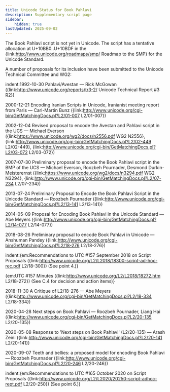 ```yaml
---
title: Unicode Status for Book Pahlavi
description: Supplementary script page
sidebar:
    hidden: true
lastUpdated: 2025-09-02
---
```


The Book Pahlavi script is not yet in Unicode. The script has a tentative allocation at U+10BB0..U+10BDF in the {link:http://www.unicode.org/roadmaps/smp/ Roadmap to the SMP} for the Unicode Standard.

[comment]: # (end of intro)

[comment]: # (start of blocks)



[comment]: # (end of blocks)

[comment]: # (start of chars)



[comment]: # (end of chars)

[comment]: # (start of rest)

A number of proposals for its inclusion have been submitted to the Unicode Technical Committee and WG2:

indent:1992-10-30 Pahlavi/Avestan — Rick McGowan ({link:http://www.unicode.org/reports/tr3-2/ Unicode Technical Report #3 R2})

2000-12-21 Encoding Iranian Scripts in Unicode, Iranianist meeting report from Paris — Carl-Martin Bunz ({link:http://www.unicode.org/cgi-bin/GetMatchingDocs.pl?L2/01-007 L2/01-007})

2002-12-04 Revised proposal to encode the Avestan and Pahlavi script in the UCS — Michael Everson ({link:https://www.unicode.org/wg2/docs/n2556.pdf WG2 N2556}, {link:http://www.unicode.org/cgi-bin/GetMatchingDocs.pl?L2/02-449 L2/02-449}, {link:http://www.unicode.org/cgi-bin/GetMatchingDocs.pl?L2/03-072 L2/03-072})

2007-07-30 Preliminary proposal to encode the Book Pahlavi script in the BMP of the UCS — Michael Everson, Roozbeh Pournader, Desmond Durkin-Meisterernst ({link:https://www.unicode.org/wg2/docs/n3294.pdf WG2 N3294}, {link:http://www.unicode.org/cgi-bin/GetMatchingDocs.pl?L2/07-234 L2/07-234})

2013-07-24 Preliminary Proposal to Encode the Book Pahlavi Script in the Unicode Standard — Roozbeh Pournader ({link:http://www.unicode.org/cgi-bin/GetMatchingDocs.pl?L2/13-141 L2/13-141})

2014-05-09 Proposal for Encoding Book Pahlavi in the Unicode Standard — Abe Meyers ({link:http://www.unicode.org/cgi-bin/GetMatchingDocs.pl?L2/14-077 L2/14-077})

2018-08-26 Preliminary proposal to encode Book Pahlavi in Unicode — Anshuman Pandey ({link:http://www.unicode.org/cgi-bin/GetMatchingDocs.pl?L2/18-276 L2/18-276})

indent:{em:Recommendations to UTC #157 September 2018 on Script Proposals ({link:http://www.unicode.org/L2/L2018/18300-script-ad-hoc-rec.pdf L2/18-300}) (See point 4.)}

{em:UTC #157 Minutes ({link:http://www.unicode.org/L2/L2018/18272.htm L2/18-272}) (See C.4 for decision and action items)}


2018-11-30 A Critique of L2/18-276 — Abe Meyers ({link:http://www.unicode.org/cgi-bin/GetMatchingDocs.pl?L2/18-334 L2/18-334})

2020-04-28 Next steps on Book Pahlavi — Roozbeh Pournader, Liang Hai ({link:http://www.unicode.org/cgi-bin/GetMatchingDocs.pl?L2/20-135 L2/20-135})

2020-05-08 Response to 'Next steps on Book Pahlavi' (L2/20-135) — Arash Zeini ({link:http://www.unicode.org/cgi-bin/GetMatchingDocs.pl?L2/20-141 L2/20-141})

2020-09-07 Teeth and bellies: a proposed model for encoding Book Pahlavi — Roozbeh Pournader ({link:http://www.unicode.org/cgi-bin/GetMatchingDocs.pl?L2/20-246 L2/20-246})

indent:{em:Recommendations to UTC #165 October 2020 on Script Proposals ({link:http://www.unicode.org/L2/L2020/20250-script-adhoc-rept.pdf L2/20-250}) (See point 6.)}
